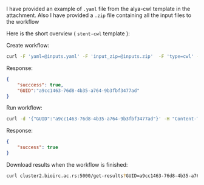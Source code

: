 I have provided an example of `.yaml` file from the alya-cwl template in the attachment.
Also I have provided a `.zip` file containing all the input files to the workflow

Here is the short overview ( `stent-cwl` template ):


Create workflow:
```bash
curl -F 'yaml=@inputs.yaml' -F 'input_zip=@inputs.zip'  -F 'type=cwl' -F 'workflow-template=stent-cwl' -F 'metadata=Some metadata' cluster2.bioirc.ac.rs:5000/create-workflow
```
Response:
```json
{
    "succcess": true,
    "GUID":"a9cc1463-76d8-4b35-a764-9b3fbf3477ad"
}
```

Run workflow:
```bash
curl -d '{"GUID":"a9cc1463-76d8-4b35-a764-9b3fbf3477ad"}' -H "Content-Type:application/json" -X POST cluster2.bioirc.ac.rs:5000/run-workflow
```

Response:
```json
{
    "success": true
}
```

Download results when the workflow is finished:

```bash
curl cluster2.bioirc.ac.rs:5000/get-results?GUID=a9cc1463-76d8-4b35-a764-9b3fbf3477ad --output file.zip
```